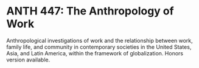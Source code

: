 # ANTH 447: The Anthropology of Work

Anthropological investigations of work and the relationship between work, family life, and community in contemporary societies in the United States, Asia, and Latin America, within the framework of globalization. Honors version available.